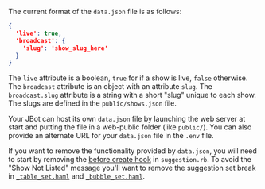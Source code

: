 The current format of the `data.json` file is as follows:

```json
{
  'live': true,
  'broadcast': {
    'slug': 'show_slug_here'
  }
}
```

The `live` attribute is a boolean, `true` for if a show is live, `false`
otherwise. The `broadcast` attribute is an object with an attribute `slug`. The
`broadcast.slug` attribute is a string with a short "slug" unique to each show.
The slugs are defined in the `public/shows.json` file.

Your JBot can host its own `data.json` file by launching the web server at start
and putting the file in a web-public folder (like `public/`). You can also
provide an alternate URL for your `data.json` file in the `.env` file.

If you want to remove the functionality provided by `data.json`, you will need
to start by removing the [before create hook][hook] in `suggestion.rb`. To avoid
the "Show Not Listed" message you'll want to remove the suggestion set break in
[`_table_set.haml`][table_set] and [`_bubble_set.haml`][bubble_set].

[hook]: https://github.com/rikai/Showbot/blob/master/lib/models/suggestion.rb#L66
[table_set]: https://github.com/rikai/Showbot/blob/master/views/suggestion/_table_set.haml#L4
[bubble_set]: https://github.com/rikai/Showbot/blob/master/views/suggestion/_bubble_set.haml#L3
